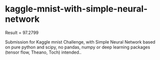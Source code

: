 # kaggle-mnist-with-simple-neural-network

Result = 97.2799

Submission for Kaggle mnist Challenge, with Simple Neural Network based on pure python and scipy, no pandas, numpy or deep learning packages (tensor flow, Theano, Toch) intended..
